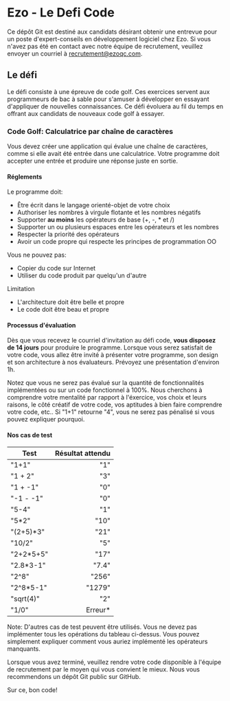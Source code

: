 # Ezo - Le Defi Code

Ce dépôt Git est destiné aux candidats désirant obtenir une entrevue pour un poste d'expert-conseils en développement
logiciel chez Ezo. Si vous n'avez pas été en contact avec notre équipe de recrutement, veuillez envoyer un courriel à
recrutement@ezoqc.com.

## Le défi

Le défi consiste à une épreuve de code golf. Ces exercices servent aux programmeurs de bac à sable pour s'amuser à
développer en essayant d'appliquer de nouvelles connaissances. Ce défi évoluera au fil du temps en offrant aux candidats
de nouveaux code golf à essayer.

### Code Golf: Calculatrice par chaîne de caractères

Vous devez créer une application qui évalue une chaîne de caractères, comme si elle avait été entrée dans une
calculatrice. Votre programme doit accepter une entrée et produire une réponse juste en sortie.

#### Réglements

Le programme doit:

* Être écrit dans le langage orienté-objet de votre choix
* Authoriser les nombres à virgule flotante et les nombres négatifs
* Supporter **au moins** les opérateurs de base (+, -, * et /)
* Supporter un ou plusieurs espaces entre les opérateurs et les nombres
* Respecter la priorité des opérateurs
* Avoir un code propre qui respecte les principes de programmation OO

Vous ne pouvez pas:

* Copier du code sur Internet
* Utiliser du code produit par quelqu'un d'autre

Limitation

* L'architecture doit être belle et propre
* Le code doit être beau et propre

#### Processus d'évaluation

Dès que vous recevez le courriel d'invitation au défi code, **vous disposez de 14 jours** pour produire le programme.
Lorsque vous serez satisfait de votre code, vous allez être invité à présenter votre programme, son design et son
architecture à nos évaluateurs. Prévoyez une présentation d'environ 1h.

Notez que vous ne serez pas évalué sur la quantité de fonctionnalités implémentées ou sur un code fonctionnel à 100%.
Nous cherchons à comprendre votre mentalité par rapport à l'éxercice, vos choix et leurs raisons, le côté créatif de
votre code, vos aptitudes à bien faire comprendre votre code, etc.. Si "1+1" retourne "4", vous ne serez pas pénalisé si
vous pouvez expliquer pourquoi.

#### Nos cas de test

| Test     | Résultat attendu |
|----------|-----------------:|
| "1+1"    | "1"              |
| "1 + 2"  | "3"              |
|"1 + -1"  | "0"              |
|"-1 - -1" | "0"              |
| "5-4"    | "1"              |
| "5\*2"   | "10"             |
|"(2+5)\*3"| "21"             |
| "10/2"   | "5"              |
|"2+2\*5+5"| "17"             |
|"2.8\*3-1"| "7.4"            |
|"2^8"     | "256"            |
|"2^8\*5-1"| "1279"           |
|"sqrt(4)" | "2"              |
|"1/0"     | Erreur\*         |

Note: D'autres cas de test peuvent être utilisés. Vous ne devez pas implémenter tous les opérations du tableau
ci-dessus. Vous pouvez simplement expliquer comment vous auriez implémenté les opérateurs manquants.

Lorsque vous avez terminé, veuillez rendre votre code disponible à l'équipe de recrutement par le moyen qui vous
convient le mieux. Nous vous recommendons un dépôt Git public sur GitHub.

Sur ce, bon code!
